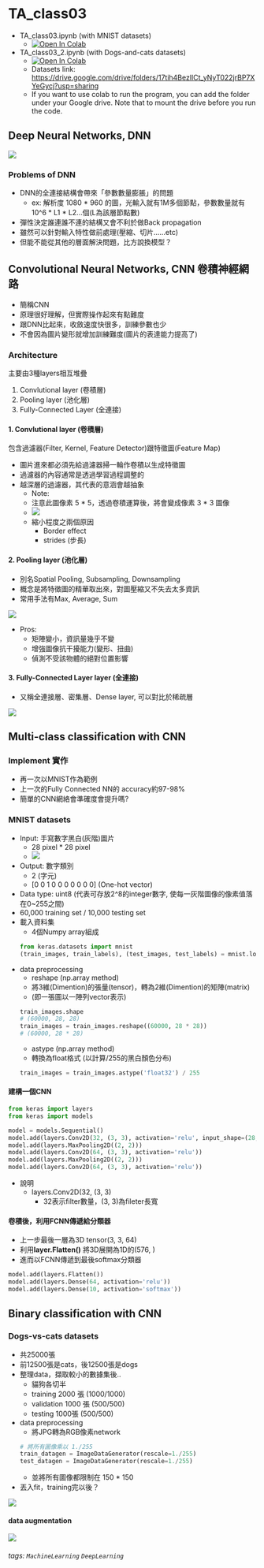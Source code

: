 # TA_class03

- TA_class03.ipynb (with MNIST datasets)
    - [![Open In Colab](https://colab.research.google.com/assets/colab-badge.svg)](https://colab.research.google.com/github/matteosoo/AI_course/blob/master/course03/TA_class03.ipynb)
- TA_class03_2.ipynb (with Dogs-and-cats datasets)
    - [![Open In Colab](https://colab.research.google.com/assets/colab-badge.svg)](https://colab.research.google.com/github/matteosoo/AI_course/blob/master/course03/TA_class03_2.ipynb)
    - Datasets link: https://drive.google.com/drive/folders/17tih4BezlICt_yNyT022jrBP7XYeGycj?usp=sharing
    - If you want to use colab to run the program, you can add the folder under your Google drive. Note that to mount the drive before you run the code. 

## Deep Neural Networks, DNN
![](https://i.imgur.com/HccJFE1.png)

### Problems of DNN
- DNN的全連接結構會帶來「參數數量膨脹」的問題
    - ex: 解析度 1080 * 960 的圖，光輸入就有1M多個節點，參數數量就有 10^6 * L1 * L2...個(L為該層節點數)
- 彈性決定誰連誰不連的結構又會不利於做Back propagation
- 雖然可以針對輸入特性做前處理(壓縮、切片......etc)
- 但能不能從其他的層面解決問題，比方說換模型？

## Convolutional Neural Networks, CNN 卷積神經網路
- 簡稱CNN
- 原理很好理解，但實際操作起來有點難度
- 跟DNN比起來，收斂速度快很多，訓練參數也少
- 不會因為圖片變形就增加訓練難度(圖片的表達能力提高了)

### Architecture
主要由3種layers相互堆疊
1. Convlutional layer (卷積層)
2. Pooling layer (池化層)
3. Fully-Connected Layer (全連接)

#### 1. Convlutional layer (卷積層)
包含過濾器(Filter, Kernel, Feature Detector)跟特徵圖(Feature Map)
- 圖片進來都必須先給過濾器掃一輪作卷積以生成特徵圖
- 過濾器的內容通常是透過學習過程調整的
- 越深層的過濾器，其代表的意涵會越抽象
    - Note: 
    - 注意此圖像素 5 * 5，透過卷積運算後，將會變成像素 3 * 3 圖像
    - ![](https://i.imgur.com/ZJW81qz.png)
    - 縮小程度之兩個原因
        - Border effect
        - strides (步長)

#### 2. Pooling layer (池化層)
- 別名Spatial Pooling, Subsampling, Downsampling
- 概念是將特徵圖的精華取出來，對圖壓縮又不失去太多資訊
- 常用手法有Max, Average, Sum

![](https://i.imgur.com/6tnaWWy.png)

- Pros:
    - 矩陣變小，資訊量幾乎不變
    - 增強圖像抗干擾能力(變形、扭曲)
    - 偵測不受該物體的絕對位置影響



#### 3. Fully-Connected Layer layer (全連接)
- 又稱全連接層、密集層、Dense layer, 可以對比於稀疏層

![](https://i.imgur.com/qZqZQTl.png)

## Multi-class classification with CNN
### Implement 實作
- 再一次以MNIST作為範例
- 上一次的Fully Connected NN的 accuracy約97-98%
- 簡單的CNN網絡會準確度會提升嗎?


### MNIST datasets
- Input: 手寫數字黑白(灰階)圖片
    - 28 pixel * 28 pixel 
    - ![](https://i.imgur.com/xxp1FxQ.png)
- Output: 數字類別
    - 2	(字元)
    - [0 0 1 0 0 0 0 0 0 0]	(One-hot vector)
- Data type: uint8 (代表可存放2^8的integer數字, 使每一灰階圖像的像素值落在0~255之間)
- 60,000 training set / 10,000 testing set
- 載入資料集
    - 4個Numpy array組成
    ```python
    from keras.datasets import mnist
    (train_images, train_labels), (test_images, test_labels) = mnist.load_data()
    ```
- data preprocessing
    - reshape (np.array method)
    - 將3維(Dimention)的張量(tensor)，轉為2維(Dimention)的矩陣(matrix)
    - (即一張圖以一陣列vector表示)
    ```python
    train_images.shape
    # (60000, 28, 28)
    train_images = train_images.reshape((60000, 28 * 28))
    # (60000, 28 * 28)
    ```
    - astype (np.array method)
    - 轉換為float格式 (以計算/255的黑白顏色分布)
    ```python
    train_images = train_images.astype('float32') / 255
    ```

#### 建構一個CNN

```python
from keras import layers
from keras import models

model = models.Sequential()
model.add(layers.Conv2D(32, (3, 3), activation='relu', input_shape=(28, 28, 1)))
model.add(layers.MaxPooling2D((2, 2)))
model.add(layers.Conv2D(64, (3, 3), activation='relu'))
model.add(layers.MaxPooling2D((2, 2)))
model.add(layers.Conv2D(64, (3, 3), activation='relu'))
```
- 說明
    - layers.Conv2D(32, (3, 3)
        - 32表示filter數量，(3, 3)為fileter長寬


#### 卷積後，利用FCNN傳遞給分類器
- 上一步最後一層為3D tensor(3, 3, 64)
- 利用**layer.Flatten()** 將3D展開為1D的(576, )
- 進而以FCNN傳遞到最後softmax分類器

```python
model.add(layers.Flatten())
model.add(layers.Dense(64, activation='relu'))
model.add(layers.Dense(10, activation='softmax'))
```

## Binary classification with CNN
### Dogs-vs-cats datasets
- 共25000張
- 前12500張是cats，後12500張是dogs
- 整理data，擷取較小的數據集後..
    - 貓狗各切半
    - training 2000 張 (1000/1000)
    - validation 1000 張 (500/500)
    - testing 1000張 (500/500)
- data preprocessing
    - 將JPG轉為RGB像素network
    ```python
    # 將所有圖像乘以 1./255
    train_datagen = ImageDataGenerator(rescale=1./255)
    test_datagen = ImageDataGenerator(rescale=1./255)
    ```
    - 並將所有圖像都限制在 150 * 150
- 丟入fit，training完以後？

![](https://i.imgur.com/DFlBnfZ.png)

#### data augmentation
![](https://i.imgur.com/QyFZVhS.jpg)


###### tags: `MachineLearning` `DeepLearning`

